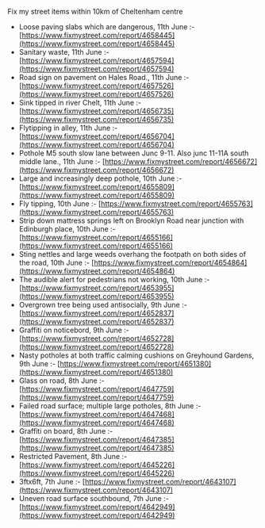 Fix my street items within 10km of Cheltenham centre

<!-- fix_marker starts -->

- Loose paving slabs which are dangerous, 11th June :- [https://www.fixmystreet.com/report/4658445](https://www.fixmystreet.com/report/4658445)
- Sanitary waste, 11th June :- [https://www.fixmystreet.com/report/4657594](https://www.fixmystreet.com/report/4657594)
- Road sign on pavement on Hales Road., 11th June :- [https://www.fixmystreet.com/report/4657526](https://www.fixmystreet.com/report/4657526)
- Sink tipped in river Chelt, 11th June :- [https://www.fixmystreet.com/report/4656735](https://www.fixmystreet.com/report/4656735)
- Flytipping in alley, 11th June :- [https://www.fixmystreet.com/report/4656704](https://www.fixmystreet.com/report/4656704)
- Pothole M5 south slow lane between Junc 9-11. Also junc 11-11A south middle lane., 11th June :- [https://www.fixmystreet.com/report/4656672](https://www.fixmystreet.com/report/4656672)
- Large and increasingly deep pothole, 10th June :- [https://www.fixmystreet.com/report/4655809](https://www.fixmystreet.com/report/4655809)
- Fly tipping, 10th June :- [https://www.fixmystreet.com/report/4655763](https://www.fixmystreet.com/report/4655763)
- Strip down mattress springs left on Brooklyn Road near junction with Edinburgh place, 10th June :- [https://www.fixmystreet.com/report/4655166](https://www.fixmystreet.com/report/4655166)
- Sting nettles and large weeds overhang the footpath on both sides of the road, 10th June :- [https://www.fixmystreet.com/report/4654864](https://www.fixmystreet.com/report/4654864)
- The audible alert for pedestrians not working, 10th June :- [https://www.fixmystreet.com/report/4653955](https://www.fixmystreet.com/report/4653955)
- Overgrown tree being used antisocially, 9th June :- [https://www.fixmystreet.com/report/4652837](https://www.fixmystreet.com/report/4652837)
- Graffiti on noticebord, 9th June :- [https://www.fixmystreet.com/report/4652728](https://www.fixmystreet.com/report/4652728)
- Nasty potholes at both traffic calming cushions on Greyhound Gardens, 9th June :- [https://www.fixmystreet.com/report/4651380](https://www.fixmystreet.com/report/4651380)
- Glass on road, 8th June :- [https://www.fixmystreet.com/report/4647759](https://www.fixmystreet.com/report/4647759)
- Failed road surface; multiple large potholes, 8th June :- [https://www.fixmystreet.com/report/4647468](https://www.fixmystreet.com/report/4647468)
- Graffiti on board, 8th June :- [https://www.fixmystreet.com/report/4647385](https://www.fixmystreet.com/report/4647385)
- Restricted Pavement, 8th June :- [https://www.fixmystreet.com/report/4645226](https://www.fixmystreet.com/report/4645226)
- 3ftx6ft, 7th June :- [https://www.fixmystreet.com/report/4643107](https://www.fixmystreet.com/report/4643107)
- Uneven road surface southbound, 7th June :- [https://www.fixmystreet.com/report/4642949](https://www.fixmystreet.com/report/4642949)

<!-- fix_marker ends -->